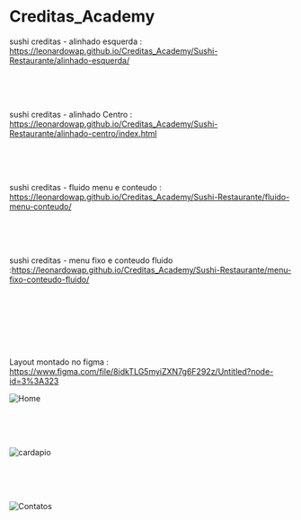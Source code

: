 # Creditas_Academy

sushi creditas - alinhado esquerda : https://leonardowap.github.io/Creditas_Academy/Sushi-Restaurante/alinhado-esquerda/

<br><br><br>

sushi creditas - alinhado Centro : https://leonardowap.github.io/Creditas_Academy/Sushi-Restaurante/alinhado-centro/index.html

<br><br><br>

sushi creditas - fluido menu e conteudo : https://leonardowap.github.io/Creditas_Academy/Sushi-Restaurante/fluido-menu-conteudo/

<br><br><br>

sushi creditas - menu fixo e conteudo fluido :https://leonardowap.github.io/Creditas_Academy/Sushi-Restaurante/menu-fixo-conteudo-fluido/



<br><br><br>
<br><br><br>


Layout montado no figma : https://www.figma.com/file/8idkTLG5myiZXN7g6F292z/Untitled?node-id=3%3A323

![Home](https://user-images.githubusercontent.com/57870208/157260416-a409bffa-8269-4f33-aa05-7af4680307f4.png)

<br><br><br>

![cardapio](https://user-images.githubusercontent.com/57870208/157260570-db67df52-dab8-4233-9fac-d2d5056d41f6.png)

<br><br><br>

![Contatos](https://user-images.githubusercontent.com/57870208/157260597-c79e144a-1d63-4832-8100-ba1377a7b6ae.png)


